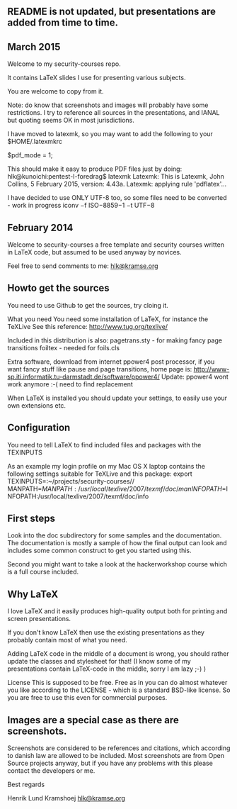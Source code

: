 

## README is not updated, but presentations are added from time to time.

## March 2015

Welcome to my security-courses repo.

It contains LaTeX slides I use for presenting various subjects.

You are welcome to copy from it.

Note: do know that screenshots and images will probably have some restrictions.
I try to reference all sources in the presentations, and IANAL but quoting seems OK in most jurisdictions.


I have moved to latexmk, so you may want to add the following to your $HOME/.latexmkrc

$pdf_mode = 1;

This should make it easy to produce PDF files just by doing:
  hlk@kunoichi:pentest-I-foredrag$ latexmk
  Latexmk: This is Latexmk, John Collins, 5 February 2015, version: 4.43a.
  Latexmk: applying rule 'pdflatex'...

I have decided to use ONLY UTF-8 too, so some files need to be converted - work in progress
iconv −f ISO−8859−1 −t UTF−8




## February 2014

Welcome to security-courses a free template and security courses
written in LaTeX code, but assumed to be used anyway by novices.

Feel free to send comments to me: hlk@kramse.org

## Howto get the sources
You need to use Github to get the sources, try cloing it.


What you need
You need some installation of LaTeX, for instance the TeXLive
See this reference: http://www.tug.org/texlive/

Included in this distribution is also:
pagetrans.sty - for making fancy page transitions
foiltex - needed for foils.cls

Extra software, download from internet
ppower4 post processor, if you want fancy stuff like pause and
page transitions, home page is:
http://www-sp.iti.informatik.tu-darmstadt.de/software/ppower4/
Update: ppower4 wont work anymore :-( need to find replacement

When LaTeX is installed you should update your settings, to easily
use your own extensions etc.

## Configuration
You need to tell LaTeX to find included files and packages
with the TEXINPUTS

As an example my login profile on my Mac OS X laptop contains
the following settings suitable for TeXLive and this package:
export TEXINPUTS=:~/projects/security-courses//
MANPATH=$MANPATH:/usr/local/texlive/2007/texmf/doc/man
INFOPATH=$INFOPATH:/usr/local/texlive/2007/texmf/doc/info


## First steps
Look into the doc subdirectory for some samples and
the documentation. The documentation is mostly a sample
of how the final output can look and includes some
common construct to get you started using this.

Second you might want to take a look at the hackerworkshop
course which is a full course included.

## Why LaTeX
I love LaTeX and it easily produces high-quality output
both for printing and screen presentations.

If you don't know LaTeX then use the existing presentations
as they probably contain most of what you need.

Adding LaTeX code in the middle of a document is wrong,
you should rather update the classes and stylesheet for that!
(I know some of my presentations contain LaTeX-code in the
middle, sorry I am lazy ;-) )


License
This is supposed to be free. Free as in you can do almost
whatever you like according to the LICENSE - which is a
standard BSD-like license. So you are free to use this
even for commercial purposes.

## Images are a special case as there are screenshots.
Screenshots are considered to be references and
citations, which according to danish law are allowed
to be included. Most screenshots are from Open Source
projects anyway, but if you have any problems with
this please contact the developers or me.


Best regards

Henrik Lund Kramshoej
hlk@kramse.org
